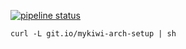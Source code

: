 [![pipeline status](https://gitlab.com/mykiwi/arch-setup/badges/master/pipeline.svg)](https://gitlab.com/mykiwi/arch-setup/commits/master)

    curl -L git.io/mykiwi-arch-setup | sh
